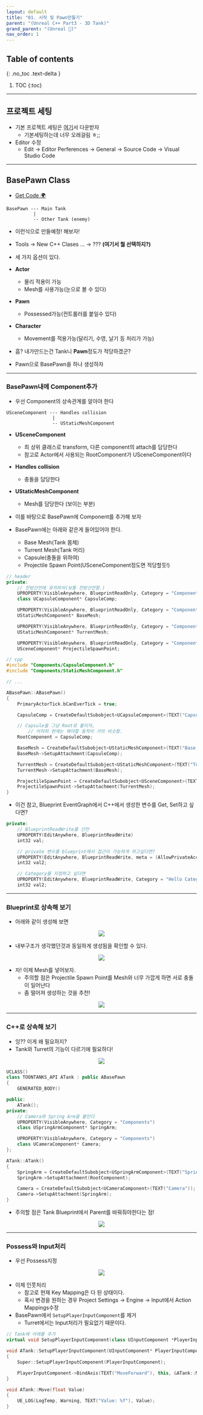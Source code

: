 ```yaml
---
layout: default
title: "01. 시작 및 Pawn만들기"
parent: "(Unreal C++ Part3 - 3D Tank)"
grand_parent: "(Unreal 🚀)"
nav_order: 1
---
```


## Table of contents
{: .no_toc .text-delta }

1. TOC
{:toc}

---

## 프로젝트 세팅

* 기본 프로젝트 세팅은 [여기]()서 다운받자
    * 기본세팅하는데 너무 오래걸림 ㅎ;;
* Editor 수정
    * Edit -> Editor Perferences -> General -> Source Code -> Visual Studio Code

---

## BasePawn Class

* [Get Code 🌍]()

```
BasePawn --- Main Tank
          |
          -- Other Tank (enemy)
```

* 이런식으로 만들예정! 해보자!
* Tools -> New C++ Clases ... -> ??? **(여기서 뭘 선택하지?)**

* 세 가지 옵션이 있다.
* **Actor**
    * 물리 적용이 가능
    * Mesh를 사용가능(눈으로 볼 수 있다)
* **Pawn**
    * Possessed가능(컨트롤러를 붙일수 있다)
* **Character**
    * Movement를 적용가능(달리기, 수영, 날기 등 처리가 가능)

* 흠? 내가만드는건 Tank니 **Pawn**정도가 적당하겠군?
* Pawn으로 BasePawn을 하나 생성하자

---

### BasePawn내에 Component추가

* 우선 Component의 상속관계를 알아야 한다

```
USceneComponent --- Handles collision
                 |
                 -- UStaticMeshComponent
```

* **USceneComponent**
    * 최 상위 클래스로 transform, 다른 component의 attach를 담당한다
    * 참고로 Actor에서 사용되는 RootComponent가 USceneComponent이다
* **Handles collision**
    * 충돌을 담당한다
* **UStaticMeshComponent**
    * Mesh를 담당한다 (보이는 부분)

* 이를 바탕으로 BasePawn에 Component를 추가해 보자
* BasePawn에는 아래와 같은게 들어있어야 한다.
    * Base Mesh(Tank 몸체)
    * Turrent Mesh(Tank 머리)
    * Capsule(충돌을 위하여)
    * Projectile Spawn Point(USceneComponent정도면 적당할듯!)


```cpp
// header
private:
    // 전방선언에 유의하자(보통 전방선언함.)
    UPROPERTY(VisibleAnywhere, BlueprintReadOnly, Category = "Components", meta = (AllowPrivateAccess = "true"))
	class UCapsuleComponent* CapsuleComp;

    UPROPERTY(VisibleAnywhere, BlueprintReadOnly, Category = "Components", meta = (AllowPrivateAccess = "true"))
	UStaticMeshComponent* BaseMesh;

    UPROPERTY(VisibleAnywhere, BlueprintReadOnly, Category = "Components", meta = (AllowPrivateAccess = "true"))
    UStaticMeshComponent* TurrentMesh;

    UPROPERTY(VisibleAnywhere, BlueprintReadOnly, Category = "Components", meta = (AllowPrivateAccess = "true"))
    USceneComponent* ProjectileSpawnPoint;
```

```cpp
// cpp
#include "Components/CapsuleComponent.h"
#include "Components/StaticMeshComponent.h"

// ...

ABasePawn::ABasePawn()
{
	PrimaryActorTick.bCanEverTick = true;

	CapsuleComp = CreateDefaultSubobject<UCapsuleComponent>(TEXT("Capsule Collider"));

    // Capsule을 그냥 Root로 붙이자,
        // 어차피 현재는 해야할 동작이 거의 비슷함.
    RootComponent = CapsuleComp;

    BaseMesh = CreateDefaultSubobject<UStaticMeshComponent>(TEXT("Base Mesh"));
    BaseMesh->SetupAttachment(CapsuleComp);

    TurrentMesh = CreateDefaultSubobject<UStaticMeshComponent>(TEXT("Turrent Mesh"));
    TurrentMesh->SetupAttachment(BaseMesh);

    ProjectileSpawnPoint = CreateDefaultSubobject<USceneComponent>(TEXT("Projectile Spawn Point"));
    ProjectileSpawnPoint->SetupAttachment(TurrentMesh);
}
```

* 이건 참고, Blueprint EventGraph에서 C++에서 생성한 변수를 Get, Set하고 싶다면?

```cpp
private:
    // BlueprintReadWrite를 선언
	UPROPERTY(EditAnywhere, BlueprintReadWrite)
	int32 val;

    // private 변수를 blueprint에서 접근이 가능하게 하고싶다면?
    UPROPERTY(EditAnywhere, BlueprintReadWrite, meta = (AllowPrivateAccess = "true"))
	int32 val2;

    // Category를 지정하고 싶다면
    UPROPERTY(EditAnywhere, BlueprintReadWrite, Category = "Hello Category")
	int32 val2;
```

---

### Blueprint로 상속해 보기

* 아래와 같이 생성해 보면

<p align="center">
  <img src="https://taehyungs-programming-blog.github.io/blog/assets/images/unreal/unreal_cpp_3/ucpp3-1-1.png"/>
</p>

* 내부구조가 생각했던것과 동일하게 생성됨을 확인할 수 있다.

<p align="center">
  <img src="https://taehyungs-programming-blog.github.io/blog/assets/images/unreal/unreal_cpp_3/ucpp3-1-2.png"/>
</p>

* 자! 이제 Mesh를 넣어보자.
    * 주의할 점은 Projectile Spawn Point를 Mesh와 너무 가깝게 하면 서로 충돌이 일어난다
    * 좀 떨어져 생성하는 것을 추천!

<p align="center">
  <img src="https://taehyungs-programming-blog.github.io/blog/assets/images/unreal/unreal_cpp_3/ucpp3-1-3.png"/>
</p>

---

### C++로 상속해 보기

* 잉?? 이게 왜 필요하지?
* Tank와 Turret의 기능이 다르기에 필요하다!

<p align="center">
  <img src="https://taehyungs-programming-blog.github.io/blog/assets/images/unreal/unreal_cpp_3/ucpp3-1-4.png"/>
</p>

```cpp
UCLASS()
class TOONTANKS_API ATank : public ABasePawn
{
	GENERATED_BODY()

public:
	ATank();
private:
    // Camera와 Spring Arm을 붙인다
	UPROPERTY(VisibleAnywhere, Category = "Components")
	class USpringArmComponent* SpringArm;

	UPROPERTY(VisibleAnywhere, Category = "Components")
	class UCameraComponent* Camera;
};
```

```cpp
ATank::ATank()
{
    SpringArm = CreateDefaultSubobject<USpringArmComponent>(TEXT("Spring Arm"));
    SpringArm->SetupAttachment(RootComponent);

    Camera = CreateDefaultSubobject<UCameraComponent>(TEXT("Camera"));
    Camera->SetupAttachment(SpringArm);
}
```

* 주의할 점은 Tank Blueprint에서 Parent를 바꿔줘야한다는 점!

<p align="center">
  <img src="https://taehyungs-programming-blog.github.io/blog/assets/images/unreal/unreal_cpp_3/ucpp3-1-5.png"/>
</p>

---

### Possess와 Input처리

* 우선 Possess지정

<p align="center">
  <img src="https://taehyungs-programming-blog.github.io/blog/assets/images/unreal/unreal_cpp_3/ucpp3-1-6.png"/>
</p>

* 이제 인풋처리
    * 참고로 현재 Key Mapping은 다 된 상태이다.
    * 혹시 변경을 원하는 경우 Project Settings -> Engine -> Input에서 Action Mappings수정
* BasePawn에서 `SetupPlayerInputComponent`를 제거
    * Turret에서는 Input처리가 필요없기 때문이다.

```cpp
// Tank에 아래를 추가
virtual void SetupPlayerInputComponent(class UInputComponent *PlayerInputComponent) override;
```

```cpp
void ATank::SetupPlayerInputComponent(UInputComponent* PlayerInputComponent)
{
    Super::SetupPlayerInputComponent(PlayerInputComponent);

    PlayerInputComponent->BindAxis(TEXT("MoveForward"), this, &ATank::Move);
}

void ATank::Move(float Value)
{
    UE_LOG(LogTemp, Warning, TEXT("Value: %f"), Value);
}
```